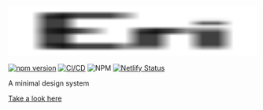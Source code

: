 [<img height="100" width="100%" src="docs/icons/icon.svg">](https://eri.netlify.app)

[![npm version](https://badge.fury.io/js/eri.svg)](https://badge.fury.io/js/eri)
[![CI/CD](https://github.com/benji6/eri/actions/workflows/main.yml/badge.svg)](https://github.com/benji6/eri/actions/workflows/main.yml)
![NPM](https://img.shields.io/npm/l/eri)
[![Netlify Status](https://api.netlify.com/api/v1/badges/20f658d0-9029-4e25-a7e1-02ef3d9fa74c/deploy-status)](https://app.netlify.com/sites/eri/deploys)

A minimal design system

[Take a look here](https://eri.netlify.app)
